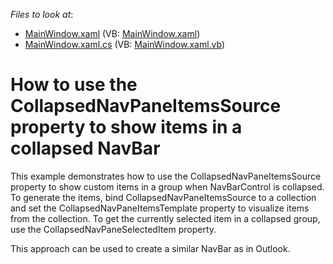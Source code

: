 <!-- default file list -->
*Files to look at*:

* [MainWindow.xaml](./CS/WpfApplication102/MainWindow.xaml) (VB: [MainWindow.xaml](./VB/WpfApplication102/MainWindow.xaml))
* [MainWindow.xaml.cs](./CS/WpfApplication102/MainWindow.xaml.cs) (VB: [MainWindow.xaml.vb](./VB/WpfApplication102/MainWindow.xaml.vb))
<!-- default file list end -->
# How to use the CollapsedNavPaneItemsSource property to show items in a collapsed NavBar


<p>This example demonstrates how to use the CollapsedNavPaneItemsSource property to show custom items in a group when NavBarControl is collapsed. To generate the items, bind CollapsedNavPaneItemsSource to a collection and set the CollapsedNavPaneItemsTemplate property to visualize items from the collection. To get the currently selected item in a collapsed group, use the CollapsedNavPaneSelectedItem property.</p>
<p>This approach can be used to create a similar NavBar as in Outlook.</p>

<br/>


